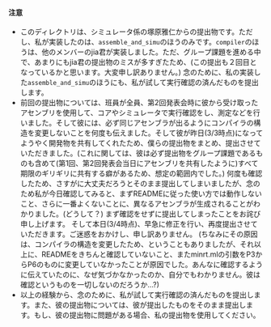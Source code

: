 #### 注意
-   このディレクトリは、シミュレータ係の塚原雅仁からの提出物です。ただし、私が実装したのは、`assemble_and_simu`のほうのみです。`compiler`のほうは、他のメンバーのjia君が実装しました。ただ、グループ課題を進める中で、あまりにもjia君の提出物のミスが多すぎたため、(この提出も２回目となっているかと思います。大変申し訳ありません。) 念のために、私の実装した`assemble_and_simu`のほうにも、私が試して実行確認の済んだものを提出します。
-   前回の提出物については、班員が全員、第2回発表会時に彼から受け取ったアセンブリを使用して、コアやシミュレータで実行確認をし、測定などを行いました。そして彼には、必ず同じアセンブラが出るようにコンパイラの構造を変更しないことを何度も伝えました。そして彼が昨日(3/3時点)になってようやく開発物を共有してくれたため、僕らの提出物をまとめ、提出させていただきました。(これに関しては、彼は必ず提出物をグループ課題であるものも含めて(第1回、第2回発表会当日にアセンブリを共有したように)すべて期限のギリギリに共有する癖があるため、想定の範囲内でした。) 何度も確認したため、さすがに大丈夫だろうとそのまま提出してしまいましたが、念のため私が今日確認してみると、まずREADMEに従った使い方では動作しないこと、さらに一番よくないことに、異なるアセンブラが生成されることがわかりました。(どうして？) 
まず確認をせずに提出してしまったことをお詫び申し上げます。 そして本日(3/4時点)、早急に修正を行い、再度提出させていただきます。ご迷惑をおかけし、申し訳ありません。
(ちなみにその原因は、コンパイラの構造を変更したため、ということもありましたが、それ以上に、READMEをきちんと確認していないこと、またminrt.mlの引数をP3からP6のものに変更していなかったことが原因でした。あんなに確認するように伝えていたのに、なぜ気づかなかったのか、自分でもわかりません。彼は確認というものを一切しないのだろうか...?)
-   以上の経験から、念のために、私が試して実行確認の済んだものを提出します。また、彼の提出物については、彼が提出したものをそのまま提出します。もし、彼の提出物に問題がある場合、私の提出物を使用してください。
